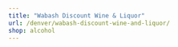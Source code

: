 ```yaml
---
title: "Wabash Discount Wine & Liquor"
url: /denver/wabash-discount-wine-and-liquor/
shop: alcohol
---
```

